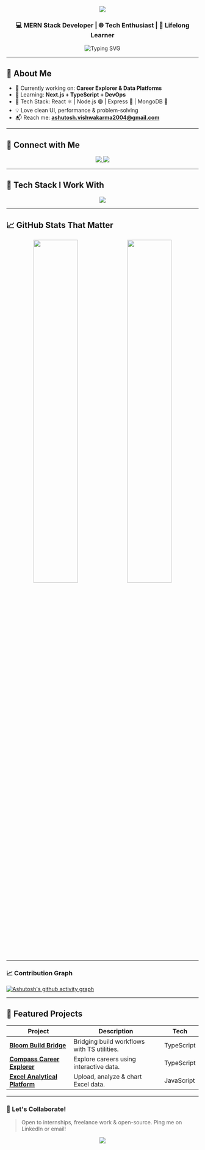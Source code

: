 <!-- RAINBOW HEADER -->
<p align="center">
  <img src="https://capsule-render.vercel.app/api?type=waving&height=180&text=Ashutosh%20Vishwakarma&fontAlign=50&fontAlignY=40&fontSize=42&color=gradient&customColorList=0,ff0000,ff7a00,ffef00,00d100,0088ff,6a00ff,ee00ff&animation=twinkling"/>
</p>

<h3 align="center">💻 MERN Stack Developer | 🌐 Tech Enthusiast | 🎯 Lifelong Learner</h3>

<p align="center">
  <img src="https://readme-typing-svg.demolab.com?font=JetBrains+Mono&size=28&pause=800&center=true&vCenter=true&width=600&lines=Hi+there!+I'm+Ashutosh+👋;Building+smart+web+apps+&+tools.;Always+curious,+always+growing.;Let's+code+&+create+together!" alt="Typing SVG" />
</p>


---

## 🚀 About Me
- 🔭 Currently working on: **Career Explorer & Data Platforms**  
- 🌱 Learning: **Next.js + TypeScript + DevOps**  
- 🔧 Tech Stack: React ⚛️ | Node.js 🟢 | Express 🚂 | MongoDB 🍃  
- 💡 Love clean UI, performance & problem-solving  
- 📬 Reach me: **ashutosh.vishwakarma2004@gmail.com**

---

## 🔗 Connect with Me
<p align="center">
  <a href="https://www.linkedin.com/in/ashu37" target="_blank">
    <img src="https://skillicons.dev/icons?i=linkedin" />
  </a>
  <a href="mailto:ashutosh.vishwakarma2004@gmail.com">
    <img src="https://img.shields.io/badge/Email-%23EA4335.svg?&style=for-the-badge&logo=gmail&logoColor=white" />
  </a>
</p>

---

## 🧠 Tech Stack I Work With
<p align="center">
  <img src="https://skillicons.dev/icons?i=html,css,js,react,nodejs,express,mongodb,typescript,java,tailwind,git,postman,mysql,aws" />
</p>

---

## 📈 GitHub Stats That Matter
<p align="center">
  <!-- Rainbow-gradient background for stats cards -->
  <img src="https://github-readme-stats.vercel.app/api?username=987Ashutoscoder&show_icons=true&hide_border=true&title_color=ffffff&text_color=ffffff&icon_color=ffffff&bg_color=45,ff0000,ff7a00,ffef00,00d100,0088ff,6a00ff,ee00ff" width="48%" />
  <img src="https://github-readme-stats.vercel.app/api/top-langs/?username=987Ashutoscoder&layout=compact&hide_border=true&title_color=ffffff&text_color=ffffff&bg_color=45,ff0000,ff7a00,ffef00,00d100,0088ff,6a00ff,ee00ff" width="48%" />
</p>

---

### 📈 Contribution Graph

[![Ashutosh's github activity graph](https://github-readme-activity-graph.vercel.app/graph?username=987Ashutoscoder&theme=react-dark&hide_border=true)](https://github.com/ashutosh00710/github-readme-activity-graph)


---

## 📌 Featured Projects
| Project | Description | Tech |
|--------|-------------|------|
| [**Bloom Build Bridge**](https://github.com/987Ashutoscoder/bloom-build-bridge) | Bridging build workflows with TS utilities. | TypeScript |
| [**Compass Career Explorer**](https://github.com/987Ashutoscoder/compass-career-explorer) | Explore careers using interactive data. | TypeScript |
| [**Excel Analytical Platform**](https://github.com/987Ashutoscoder/Excel-Analytical-Platform-37) | Upload, analyze & chart Excel data. | JavaScript |

---

### 🎯 Let's Collaborate!
> Open to internships, freelance work & open-source. Ping me on LinkedIn or email!

<!-- RAINBOW FOOTER -->
<p align="center">
  <img src="https://capsule-render.vercel.app/api?type=waving&height=120&section=footer&color=gradient&customColorList=0,ff0000,ff7a00,ffef00,00d100,0088ff,6a00ff,ee00ff"/>
</p>

